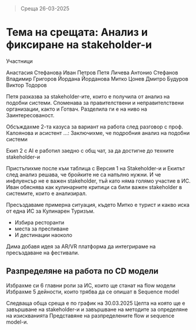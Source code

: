 > Среща 26-03-2025

# Тема на срещата: Анализ и фиксиране на stakeholder-и

Участници

Анастасия Стефанова
Иван Петров
Петя Личева
Антонио Стефанов
Владимир Григоров
Йордана Йорданова
Митко Цонев
Дмитро Будуров
Виктор Тодоров



Петя разказва за stakeholder-ите, които е получила от анализ на подобни системи.
Споменава за правителствени и неправителствени организации, както и Готвач.
Разделила ги е на ниво на Заинтересованост.

Обсъждахме 2-та казуса за вариант на работа след разговор с проф. Калоянова и асистент ...: Заключихме, че подробния анализ на подобни системи 

Екип 2 с AI е работил заедно с общ чат, за да достигне до техните stakeholder-и

Пристъпихме после към таблица с Версия 1 на Stakeholder-и и 
Екипът след анализ решава, че бройките не са напълно нужни.
И че инфлуенсър не е важен stakeholder, тъй като няма голямо участие в ИС.
Иван обяснява как кулинарните критици са били важен stakeholder в системите, които е анализирал.

Пресъздаваме примерна ситуация, където Митко е турист и какво иска от една ИС за Кулинарен Туризъм.

- Избира ресторанти
- места за преспиване
- И дестинации наоколо

Дима добавя идея за AR/VR платформа да интегрираме на пресъздаване на фестивали.

## Разпределяне на работа по CD модели

Избрахме си 6 главни роли за ИС, които ще станат на flow модели
Избрахме 5 дейности, които трябва да се опишат в Sequence model 

Следваща обща среща е по график на 30.03.2025
Целта на която ще е завършване на stakeholder-и и завършване на методите за определяне на изискванията
Представяне на разпределените flow и sequence model-и. 